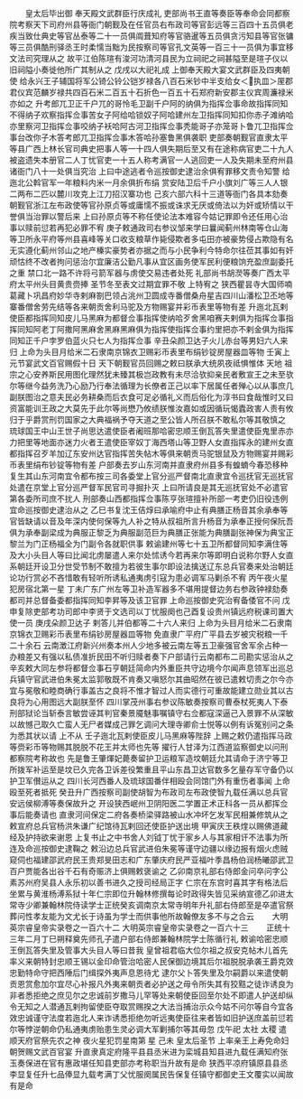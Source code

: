 <!-- { "loadSidebar": true } -->
　　皇太后毕出御  奉天殿文武群臣行庆成礼  吏部尚书王直等奏臣等奉命会同都察院考察天下司府州县等衙门朝觐及在任官员右布政司等官彭远等三百四十五员俱老疾当致仕典史等官丛泰等二十一员俱阘葺知府等官骆暹等五员俱贪污知县等官张镛等三员俱酷刑驿丞王时柔懦当黜为民按察司等官孔文英等一百三十一员俱为事宜移文法司究理从之  故平江伯陈瑄有浚河功清河县民为立祠祀之祠甚隘至是瑄子仪以旧祠隘小奏徙他所广其制从之  戊戌以大祀礼成  上御奉天殿大宴文武群臣及四夷朝使  给永兴王子辅国将军公锜公铃公铠岁禄各八百石米钞中半支给女＜执皿＞厔郡君仪宾范麟岁禄共四百石米二百五十石折色一百五十石郑府新安郡主仪宾周濂禄米亦如之  升考郎兀卫正千户兀的哥怜毛卫副千户阿的纳俱为指挥佥事命故指挥同知不得纳子欢察指挥佥事苦女子阿给哈锁奴子阿哈建州左卫指挥同知扣你赤子滩纳哈亦里察河卫指挥佥事咬纳子袄哈阿古河卫指挥佥事秃能哥子亦笼哥卜鲁兀卫指挥佥事台改你子木答考郎兀卫指挥佥事木答哈孙塞鲁黑俱袭职  吏部奏朝觐官直隶太平等县广西上林长官司典史把事人等一十四人俱失期后至又有在途称病官吏二十九人被盗遗失本册官二人丁忧官吏一十五人称考满官一人逃回吏一人及失期未至府州县诸衙门八十一处俱当究治  上曰中途逃者令巡按御史逮治余俱宥罪移文责令知警  给迤北公斡官军一年粮料内米一月余俱折布绢  赏安陆卫后千户小旗刘广等三人人银二两布二匹以麓川攻克上江刀招汉寨功也  己亥六部六科十三道等衙门各具本劾奏朝觐官浙江左布政使等官孙原贞等或庸懦不振或诛求无厌或倚法以为奸或矫情以干誉俱当治罪以警后来  上曰孙原贞等不称任使论法本难容今姑记罪即令还任用心治事以赎前愆若再犯必罪不宥  庚子敕通政司右参议邹来学曰曩闻蓟州林南等仓山海等卫所永平府等州县喜峰等关口收支粮草作毙侵欺者多屯田亦被豪势侵占欺隐有名无实遵化蓟州邻山之地产榛实豪势者亦据之而与小民争利今特命尔往莅其事如有奸顽怙终不改者拘问惩治尔宜廉洁公勤凡事从宜区画务使军民利便粮饷充盈庶副委托之重  禁口北一路不许将弓箭军器与虏使交易违者处死  礼部尚书胡濙等奏广西太平府太平州头目黄贵赍捧  圣节冬至表文过期宜罪不敬  上特宥之  狭西瞿昙寺大国师喃葛藏卜巩昌府妙华寺剌麻劄巴领占洮州卫圆成寺番僧桑舟星吉四川山潘松卫丕地等寨番僧舍劳先结等各来朝贡舍利马驼及方物赐宴并彩币表里等物有差  升迤北瓦剌使臣都指挥同知皮儿马黑麻为都督佥事指挥使纳哈歹舍黑咱赛夫剌俱为指挥佥事指挥同知阿老丁阿撒阿黑麻舍黑麻黑麻俱为指挥使指挥佥事约里把亦不剌金俱为指挥同知正千户孛罗伯蓝火只七人为指挥佥事  辛丑朵颜卫达子火儿赤台等男妇六人来归  上命为头目月给米二石隶南京锦衣卫赐彩币表里布绢钞锭房屋器皿等物  壬寅上元节宴武文百官赐假十日  天下朝觐官员回赐之敕曰朕承大统夙夜祗惧惟体  天地  祖宗之心安养斯民用图化理然犹未臻其极岂政教有未尽洽欤抑亲民者敷宣王之未至欤尔等继今益务洗乃心励乃行奉法循理为长僚者正己以率下居属任者殚心以从事庶几副朕图治之意夫民必务耕桑而后衣食可足必循礼义而后俗化为淳书曰食哉惟时又曰资富能训王政之大莫先于此尔等尚懋乃攸绩朕惟汝嘉如或因循玩愒蠹政害人责有攸归于乎爵赏刑罚国家之大典福祸予夺天道之至公皆人所召朕不敢私尔等其敬慎之  琉球国王中山王世子尚思达遣使臣者阇班那哈密忠顺王倒瓦答失里遣使臣鬼里赤亦力把里等地面亦迷力火者王遣使臣宰奴丁海西塔山等卫野人女直指挥永的建州女直都指挥召歹羊加辽东安州达官指挥苦失帖木等俱来朝贡马驼银鼠及方物赐宴并赐彩币表里绢布钞锭等物有差  户部奏去岁山东河南并直隶府州县多有蝗蝻今春恐移种复生其山东河南宜令都布按三司各委堂上官分巡严督南北直隶宜令巡抚官无巡抚官处遣在京堂上官分巡严督军民官司寻掘扑灭  上曰所请良是其无巡抚官处不必遣官第各委所司庶不扰人  刑部奏山西都指挥佥事陈亨张瑄擅补所部一考吏仍旧役违例宜命巡按御史逮治从之  乙巳书复沈王佶焞曰承喻府中止有典膳正杨音其余承奉等官皆缺请以音及年深内使何保等九人补之特从叔祖所言升杨音为承奉正授何保阮吾俱为承奉副梁成为典服正黎乏为典服副范巨为典膳正张能为典膳副张神保为典宝正黎兰为门正杨福全为门副令各就职供事  敕谕建州等七十五卫所都督同知李满住等及大小头目人等曰比闻北虏屡遣人来尔处怵诱今若再来尔等即明白说称尔野人女直系朝廷开设卫分世受节制不敢擅为若彼生事尔即设法擒送辽东总兵官奏来处治朝廷论功行赏必不吝惜敢有轻听所诱私通夷虏引寇为患必调军马剿杀不宥  丙午夜火星犯房宿北第一星  丁未广东广州左等卫补造军器多不堪用提督边务右参政钟禄劾奏都司并总督备委都指挥同知李昇等及该卫官罪  上命巡按御史究治宥备倭官不问  戊申复除吏部考功司郎中李贤于文选司以丁忧服阕也己酉复设贵州镇远府税课司置大使一员  庚戌朵颜卫达子  剌答儿并伯都等二十六人来归  上命为头目月给米二石隶南京锦衣卫赐彩币表里布绢钞房屋器皿等物  免直隶广平府广平县去岁被灾税粮一千二十余石  云南澂江府新兴州奏本州人少地多被云南左等五卫豪强官舍军余占种一办粮差又有强以私债准折民田不听归赎者奏下户部请行云南都布二司勘实惩治从之  辛亥敕大同左参将都督佥事石亨朝廷简命内外重臣共守边境今尔闻声息领军出巡总兵镇守官武进伯朱冕太监郭敬既不肯奏又嗔怒尔其曲昭然在彼已遣敕切责之尔今亦宜与冕敬和睦商确行事盖古之良将不惟才智过人而实德行可重故能建立勋业其以古良将为心用图远大副朕至怀  四川掌茂州事右参议陈敏奏按察司曹泰杖死夷人下泰刑部狱论当斩泰言敏尝诬其判官秦景魇魅事嘱镇守右佥都寇深逼己入景罪不从深敏以故憾己取久亡蛮人无尸者媒成己罪乞调问大理寺卿俞士悦等以例有诉冤别问之条为悉其状以请  上不从  壬子迤北瓦剌使臣皮儿马黑麻等陛辞  上赐之敕仍遣指挥马政等赍彩币等物赐其脱脱不花王并太师也先等  擢行人甘泽为江西道监察御史以问刑都察院考称故也  先是鲁王肇煇妃薨奏留护卫运粮军造坟朝廷允其请命于济宁等卫所拨军补运至是坟已久完各卫诉差役繁重且平山东昌卫达官数多乞量存军守备仍以护卫军儧运从之  四川长河西番人及琉球国番伴相殴会同馆门外有重伤者事闻  上命殴至死者抵死  癸丑升广西按察司副使胡智为布政司左布政使智九载任满以总兵官安远侯柳溥等奏保故升之  开设狭西岷州卫阴阳医二学置正术正科各一员从都挥佥事后能奏请也  直隶河间保定二府各奏桥梁驿路被山水冲坏乞发军民相兼修筑从之  敕宣府总兵官杨洪朱谦广纪馆待瓦剌回还使臣护送出境  甲寅庆王秩煃以赐佛道藏经及护持欲来谢恩  上复书止之中书舍人刘钺丁忧于家乡人与其家相讦不法事为所连及命巡按御史逮鞠之  敕沿边总兵官武进伯朱冕等谨守边疆以缘边报有烟火虑贼窥伺也福建邵武府民王贵郑旻田志和广东肇庆府民严亚福叶季昌杨伯润杨曦邵武卫百户贾能各出谷千石有奇赈济上俱赐敕褒谕之  乙卯南京礼部右侍郎金问卒问字公素苏州府吴县人永乐初以善书进久之授司经局正字  仁宗在东宫时喜其字有格法后坐累与黄淮杨溥系狱十年仁宗即位升翰林修撰每论时政得失皆见采纳宣德乙卯进太常寺少卿兼翰林院侍读学士正统癸亥调南京太常寺明年升礼部右侍郎至是卒遣官祭葬问性孝友能为文尤长于诗虽为学士而供事他所故翰僚友多不与之合云
　　大明英宗睿皇帝实录卷之一百六十二
大明英宗睿皇帝实录卷之一百六十三
　　正统十三年二月丁巳朔释奠先师孔子遣户部右侍郎兼翰林院学士陈循行礼  敕谕哈密忠顺王倒瓦答失里及管事大头目人等曰昔我  皇曾祖君临大位尔祖之叔安克帖木儿首先率义来朝特封忠顺王锡以金印命管治哈密人民保御边境其后尔祖脱脱承袭王爵克效忠勤特命守把西陲后门缉探外夷声息恩待尤  逮尔父卜答失里及尔嗣爵以来遣使朝贡恩赏愈加尔宜尽心补报凡外夷来朝贡者必护送之毋令所失其有狡黠之徒诈诱良为非者悉拒绝之庶见尔之忠诚前岁撒马儿罕等处来朝使臣回至尔处不即遣人护送却纵令无知之人潜通瓦剌拘留使臣夺取赏赐揆之大法当捕治示众今姑不问尔等自今宜各效忠诚谨守法度若迤北人来诈诱悉拒绝勿听远夷使臣往来者皆如旧护送庶盖前愆若尔等悖逆朝命仍私通夷虏贻患生灵必调大军剿捕尔等其毋忽  戊午祀  太社  太稷  遣顺天府官祭先农之神  夜火星犯罚星南第  星  己未  皇太后圣节  上率亲王上寿免命妇朝贺赐文武百官宴  升直隶真定府隆平县县丞米进为栾城县知县进九载任满知府张玉奏保进在官有惠政堪任知县吏部亦考称职当升故有是命  狭西平凉府镇原县县丞李显复任升七品俸显九载考满丁父忧服阕属民告保复任镇守都御史王文覆实以闻故有是命
